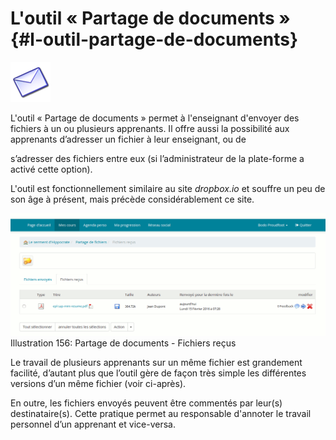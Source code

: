 # L&#039;outil « Partage de documents » {#l-outil-partage-de-documents}

![](../assets/image303.png)

L&#039;outil « Partage de documents » permet à l&#039;enseignant d&#039;envoyer des fichiers à un ou plusieurs apprenants. Il offre aussi la possibilité aux apprenants d’adresser un fichier à leur enseignant, ou de

s’adresser des fichiers entre eux (si l’administrateur de la plate-forme a activé cette option).

L&#039;outil est fonctionnellement similaire au site _dropbox.io_ et souffre un peu de son âge à présent, mais précède considérablement ce site.

![](../assets/image231.png)Illustration 156: Partage de documents - Fichiers reçus

Le travail de plusieurs apprenants sur un même fichier est grandement facilité, d’autant plus que l’outil gère de façon très simple les différentes versions d’un même fichier (voir ci-après).

En outre, les fichiers envoyés peuvent être commentés par leur(s) destinataire(s). Cette pratique permet au responsable d&#039;annoter le travail personnel d’un apprenant et vice-versa.